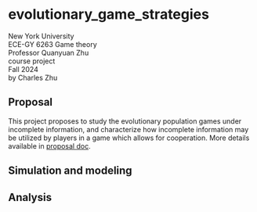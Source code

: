 # evolutionary_game_strategies
New York University\
ECE-GY 6263 Game theory \
Professor Quanyuan Zhu \
course project \
Fall 2024\
by Charles Zhu

## Proposal

This project proposes to study the evolutionary population games under incomplete information, and characterize how incomplete information may be utilized by players in a game which allows for cooperation. More details available in [proposal doc](./docs/proposal/bare_jrnl.pdf).

## Simulation and modeling

## Analysis